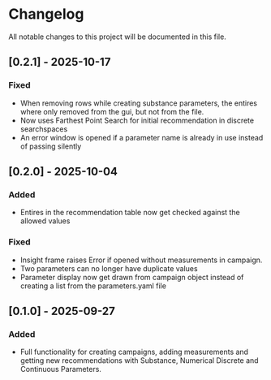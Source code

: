 # Changelog

All notable changes to this project will be documented in this file.



## [0.2.1] - 2025-10-17

### Fixed
- When removing rows while creating substance parameters, the entires where only removed from the gui, but not from the file.
- Now uses Farthest Point Search for initial recommendation in discrete searchspaces
- An error window is opened if a parameter name is already in use instead of passing silently



## [0.2.0] - 2025-10-04

### Added
- Entires in the recommendation table now get checked against the allowed values

### Fixed
- Insight frame raises Error if opened without measurements in campaign.
- Two parameters can no longer have duplicate values
- Parameter display now get drawn from campaign object instead of creating a list from the parameters.yaml file



## [0.1.0] - 2025-09-27

### Added
- Full functionality for creating campaigns, adding measurements and getting new recommendations with Substance, Numerical Discrete and Continuous Parameters.


